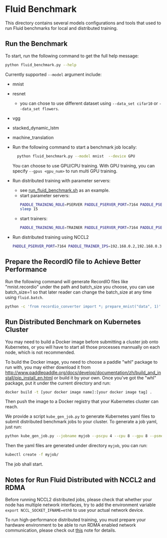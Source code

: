 # Fluid Benchmark

This directory contains several models configurations and tools that used to run
Fluid benchmarks for local and distributed training.


## Run the Benchmark

To start, run the following command to get the full help message:

```bash
python fluid_benchmark.py --help
```

Currently supported `--model` argument include:

* mnist
* resnet
    * you can chose to use different dataset using `--data_set cifar10` or
      `--data_set flowers`.
* vgg
* stacked_dynamic_lstm
* machine_translation

* Run the following command to start a benchmark job locally:
    ```bash
      python fluid_benchmark.py --model mnist  --device GPU
    ```
    You can choose to use GPU/CPU training. With GPU training, you can specify
    `--gpus <gpu_num>` to run multi GPU training.
* Run distributed training with parameter servers:
    * see [run_fluid_benchmark.sh](https://github.com/PaddlePaddle/Paddle/blob/develop/benchmark/fluid/run_fluid_benchmark.sh) as an example.
    * start parameter servers:
        ```bash
        PADDLE_TRAINING_ROLE=PSERVER PADDLE_PSERVER_PORT=7164 PADDLE_PSERVER_IPS=127.0.0.1 PADDLE_TRAINERS=1 PADDLE_CURRENT_IP=127.0.0.1 PADDLE_TRAINER_ID=0 python fluid_benchmark.py --model mnist  --device GPU --update_method pserver
        sleep 15
        ```
    * start trainers:
        ```bash
        PADDLE_TRAINING_ROLE=TRAINER PADDLE_PSERVER_PORT=7164 PADDLE_PSERVER_IPS=127.0.0.1 PADDLE_TRAINERS=1 PADDLE_CURRENT_IP=127.0.0.1 PADDLE_TRAINER_ID=0 python fluid_benchmark.py --model mnist  --device GPU --update_method pserver
        ```
* Run distributed training using NCCL2
    ```bash
    PADDLE_PSERVER_PORT=7164 PADDLE_TRAINER_IPS=192.168.0.2,192.168.0.3  PADDLE_CURRENT_IP=127.0.0.1 PADDLE_TRAINER_ID=0 python fluid_benchmark.py --model mnist --device GPU --update_method nccl2
    ```

## Prepare the RecordIO file to Achieve Better Performance

Run the following command will generate RecordIO files like "mnist.recordio" under the path
and batch_size you choose, you can use batch_size=1 so that later reader can change the batch_size
at any time using `fluid.batch`.

```bash
python -c 'from recordio_converter import *; prepare_mnist("data", 1)'
```

## Run Distributed Benchmark on Kubernetes Cluster

You may need to build a Docker image before submitting a cluster job onto Kubernetes, or you will
have to start all those processes mannually on each node, which is not recommended.

To build the Docker image, you need to choose a paddle "whl" package to run with, you may either
download it from
http://www.paddlepaddle.org/docs/develop/documentation/zh/build_and_install/pip_install_en.html or
build it by your own. Once you've got the "whl" package, put it under the current directory and run:

```bash
docker build -t [your docker image name]:[your docker image tag] .
```

Then push the image to a Docker registry that your Kubernetes cluster can reach.

We provide a script `kube_gen_job.py` to generate Kubernetes yaml files to submit
distributed benchmark jobs to your cluster. To generate a job yaml, just run:

```bash
python kube_gen_job.py --jobname myjob --pscpu 4 --cpu 8 --gpu 8 --psmemory 20 --memory 40 --pservers 4 --trainers 4 --entry "python fluid_benchmark.py --model mnist --gpus 8 --device GPU --update_method pserver " --disttype pserver
```

Then the yaml files are generated under directory `myjob`, you can run:

```bash
kubectl create -f myjob/
```

The job shall start.


## Notes for Run Fluid Distributed with NCCL2 and RDMA

Before running NCCL2 distributed jobs, please check that whether your node has multiple network
interfaces, try to add the environment variable `export NCCL_SOCKET_IFNAME=eth0` to use your actual
network device.

To run high-performance distributed training, you must prepare your hardware environment to be
able to run RDMA enabled network communication, please check out [this](https://github.com/PaddlePaddle/Paddle/blob/develop/doc/fluid/howto/cluster/nccl2_rdma_training.md)
note for details.
